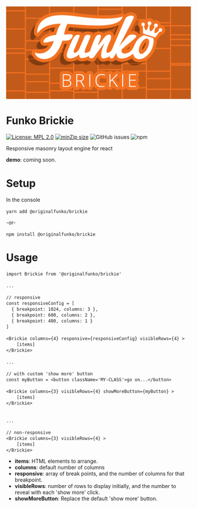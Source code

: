 ![Funko Brickie](https://raw.githubusercontent.com/OriginalFunko/brickie/master/funko-brickie.png)
# Funko Brickie
[![License: MPL 2.0](https://img.shields.io/npm/l/@originalfunko/brickie.svg?color=rgb%2868%2C%20204%2C%2017%29)](https://opensource.org/licenses/MPL-2.0)
[![minZip size](https://img.shields.io/bundlephobia/minzip/@originalfunko/brickie@0.0.3.svg?color=rgb%2868%2C%20204%2C%2017%29)](https://bundlephobia.com/result?p=@originalfunko/brickie@0.0.3)
![GitHub issues](https://img.shields.io/github/issues/originalfunko/brickie.svg?color=rgb%2868%2C%20204%2C%2017%29)
![npm](https://img.shields.io/npm/v/@originalfunko/brickie.svg?color=rgb%2868%2C%20204%2C%2017%29)

Responsive masonry layout engine for react

**demo**: coming soon.

# Setup

In the console

``yarn add @originalfunko/brickie``

-or-

``npm install @originalfunko/brickie``

# Usage

```
import Brickie from '@originalfunko/brickie'

...

// responsive
const responsiveConfig = [
  { breakpoint: 1024, columns: 3 }, 
  { breakpoint: 600, columns: 2 }, 
  { breakpoint: 480, columns: 1 } 
]

<Brickie columns={4} responsive={responsiveConfig} visibleRows={4} >
    [items]
</Brickie>

...

// with custom 'show more' button
const myButton = <button className='MY-CLASS'>go on...</button>

<Brickie columns={3} visibleRows={4} showMoreButton={myButton} >
    [items]
</Brickie>


...

// non-responsive
<Brickie columns={3} visibleRows={4} >
    [items]
</Brickie>
```

* **items**: HTML elements to arrange.
* **columns**: default number of columns
* **responsive**: array of break points, and the number of columns for that breakpoint.
* **visibleRows**: number of rows to display initially, and the number to reveal with each 'show more' click.
* **showMoreButton**: Replace the default 'show more' button.

